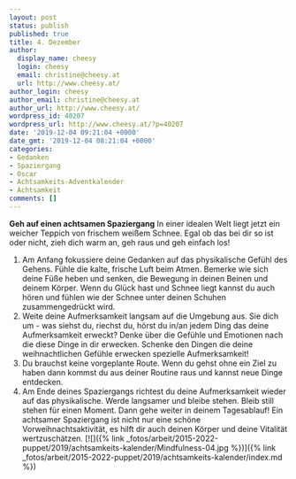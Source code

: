 ```yaml
---
layout: post
status: publish
published: true
title: 4. Dezember
author:
  display_name: cheesy
  login: cheesy
  email: christine@cheesy.at
  url: http://www.cheesy.at/
author_login: cheesy
author_email: christine@cheesy.at
author_url: http://www.cheesy.at/
wordpress_id: 40207
wordpress_url: http://www.cheesy.at/?p=40207
date: '2019-12-04 09:21:04 +0000'
date_gmt: '2019-12-04 08:21:04 +0000'
categories:
- Gedanken
- Spaziergang
- Oscar
- Achtsamkeits-Adventkalender
- Achtsamkeit
comments: []
---
```

 **Geh auf einen achtsamen Spaziergang**
In einer idealen Welt liegt jetzt ein weicher Teppich von frischem weißem Schnee. Egal ob das bei dir so ist oder nicht, zieh dich warm an, geh raus und geh einfach los!
1) Am Anfang fokussiere deine Gedanken auf das physikalische Gefühl des Gehens. Fühle die kalte, frische Luft beim Atmen. Bemerke wie sich deine Füße heben und senken, die Bewegung in deinen Beinen und deinem Körper. Wenn du Glück hast und Schnee liegt kannst du auch hören und fühlen wie der Schnee unter deinen Schuhen zusammengedrückt wird.
2) Weite deine Aufmerksamkeit langsam auf die Umgebung aus. Sie dich um - was siehst du, riechst du, hörst du in/an jedem Ding das deine Aufmerksamkeit erweckt? Denke über die Gefühle und Emotionen nach die diese Dinge in dir erwecken. Schenke den Dingen die deine weihnachtlichen Gefühle erwecken spezielle Aufmerksamkeit!
3) Du brauchst keine vorgeplante Route. Wenn du gehst ohne ein Ziel zu haben dann kommst du aus deiner Routine raus und kannst neue Dinge entdecken.
4) Am Ende deines Spaziergangs richtest du deine Aufmerksamkeit wieder auf das physikalische. Werde langsamer und bleibe stehen. Bleib still stehen für einen Moment. Dann gehe weiter in deinem Tagesablauf!
Ein achtsamer Spaziergang ist nicht nur eine schöne Vorweihnachtsaktivität, es hilft dir auch deinen Körper und deine Vitalität wertzuschätzen.
[![]({% link _fotos/arbeit/2015-2022-puppet/2019/achtsamkeits-kalender/Mindfulness-04.jpg %})]({% link _fotos/arbeit/2015-2022-puppet/2019/achtsamkeits-kalender/index.md %})
